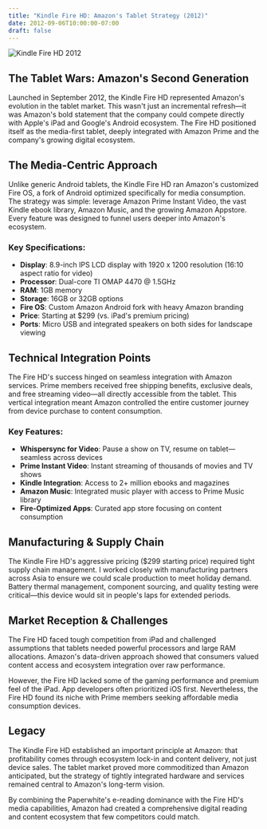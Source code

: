 ```yaml
---
title: "Kindle Fire HD: Amazon's Tablet Strategy (2012)"
date: 2012-09-06T10:00:00-07:00
draft: false
---
```


![Kindle Fire HD 2012](/kindle_fire_hd_2012.jpg)

## The Tablet Wars: Amazon's Second Generation

Launched in September 2012, the Kindle Fire HD represented Amazon's evolution in the tablet market. This wasn't just an incremental refresh—it was Amazon's bold statement that the company could compete directly with Apple's iPad and Google's Android ecosystem. The Fire HD positioned itself as the media-first tablet, deeply integrated with Amazon Prime and the company's growing digital ecosystem.

## The Media-Centric Approach

Unlike generic Android tablets, the Kindle Fire HD ran Amazon's customized Fire OS, a fork of Android optimized specifically for media consumption. The strategy was simple: leverage Amazon Prime Instant Video, the vast Kindle ebook library, Amazon Music, and the growing Amazon Appstore. Every feature was designed to funnel users deeper into Amazon's ecosystem.

### Key Specifications:
- **Display**: 8.9-inch IPS LCD display with 1920 x 1200 resolution (16:10 aspect ratio for video)
- **Processor**: Dual-core TI OMAP 4470 @ 1.5GHz
- **RAM**: 1GB memory
- **Storage**: 16GB or 32GB options
- **Fire OS**: Custom Amazon Android fork with heavy Amazon branding
- **Price**: Starting at $299 (vs. iPad's premium pricing)
- **Ports**: Micro USB and integrated speakers on both sides for landscape viewing

## Technical Integration Points

The Fire HD's success hinged on seamless integration with Amazon services. Prime members received free shipping benefits, exclusive deals, and free streaming video—all directly accessible from the tablet. This vertical integration meant Amazon controlled the entire customer journey from device purchase to content consumption.

### Key Features:
- **Whispersync for Video**: Pause a show on TV, resume on tablet—seamless across devices
- **Prime Instant Video**: Instant streaming of thousands of movies and TV shows
- **Kindle Integration**: Access to 2+ million ebooks and magazines
- **Amazon Music**: Integrated music player with access to Prime Music library
- **Fire-Optimized Apps**: Curated app store focusing on content consumption

## Manufacturing & Supply Chain

The Kindle Fire HD's aggressive pricing ($299 starting price) required tight supply chain management. I worked closely with manufacturing partners across Asia to ensure we could scale production to meet holiday demand. Battery thermal management, component sourcing, and quality testing were critical—this device would sit in people's laps for extended periods.

## Market Reception & Challenges

The Fire HD faced tough competition from iPad and challenged assumptions that tablets needed powerful processors and large RAM allocations. Amazon's data-driven approach showed that consumers valued content access and ecosystem integration over raw performance.

However, the Fire HD lacked some of the gaming performance and premium feel of the iPad. App developers often prioritized iOS first. Nevertheless, the Fire HD found its niche with Prime members seeking affordable media consumption devices.

## Legacy

The Kindle Fire HD established an important principle at Amazon: that profitability comes through ecosystem lock-in and content delivery, not just device sales. The tablet market proved more commoditized than Amazon anticipated, but the strategy of tightly integrated hardware and services remained central to Amazon's long-term vision.

By combining the Paperwhite's e-reading dominance with the Fire HD's media capabilities, Amazon had created a comprehensive digital reading and content ecosystem that few competitors could match.

